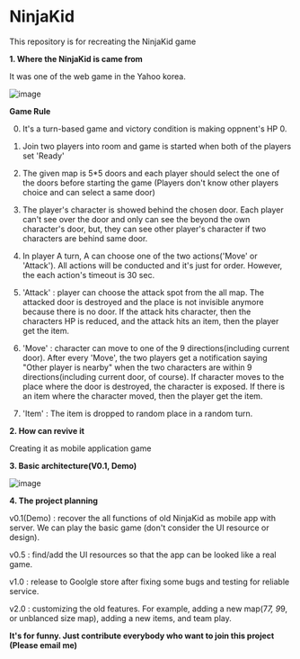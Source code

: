 # NinjaKid
This repository is for recreating the NinjaKid game

**1. Where the NinjaKid is came from**

It was one of the web game in the Yahoo korea.

![image](https://user-images.githubusercontent.com/20471600/121534792-839ec100-ca3c-11eb-8c5a-0da53fccf0d1.png)


**Game Rule**
  
  0. It's a turn-based game and victory condition is making oppnent's HP 0.
  
  <Before starting>
  
  1. Join two players into room and game is started when both of the players set 'Ready'
  
  2. The given map is 5*5 doors and each player should select the one of the doors before starting the game (Players don't know other players choice and can select a same door)
  
  3. The player's character is showed behind the chosen door. Each player can't see over the door and only can see the beyond the own character's door, but, they can see other player's character if two characters are behind same door.
  
  <In playing>
  
  4. In player A turn, A can choose one of the two actions('Move' or 'Attack'). All actions will be conducted and it's just for order. However, the each action's timeout is 30 sec.
 
  5. 'Attack' : player can choose the attack spot from the all map. The attacked door is destroyed and the place is not invisible anymore because there is no door. If the attack hits character, then the characters HP is reduced, and the attack hits an item, then the player get the item. 
    
  6. 'Move' : character can move to one of the 9 directions(including current door). After every 'Move', the two players get a notification saying "Other player is nearby" when the two characters are within 9 directions(including current door, of course). If character moves to the place where the door is destroyed, the character is exposed. If there is an item where the character moved, then the player get the item.
    
  7. 'Item' : The item is dropped to random place in a random turn. 
    

**2. How can revive it**

Creating it as mobile application game




**3. Basic architecture(V0.1, Demo)**

![image](https://user-images.githubusercontent.com/20471600/121534178-f2c7e580-ca3b-11eb-9a93-b3663f9b9e5c.png)




**4. The project planning**

v0.1(Demo) : recover the all functions of old NinjaKid as mobile app with server. We can play the basic game (don't consider the UI resource or design).

v0.5 : find/add the UI resources so that the app can be looked like a real game.

v1.0 : release to Goolgle store after fixing some bugs and testing for reliable service.

v2.0 : customizing the old features. For example, adding a new map(7*7, 9*9, or unblanced size map), adding a new items, and team play.


**It's for funny. Just contribute everybody who want to join this project (Please email me)**
